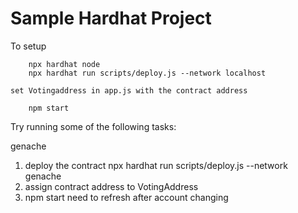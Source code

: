 # Sample Hardhat Project

<!--
This project demonstrates a basic Hardhat use case. It comes with a sample contract, a test for that contract, and a script that deploys that contract. -->

To setup

```
    npx hardhat node
    npx hardhat run scripts/deploy.js --network localhost
```

    set Votingaddress in app.js with the contract address

```
    npm start
```

Try running some of the following tasks:

<!-- ```shell
npx hardhat help
npx hardhat test
GAS_REPORT=true npx hardhat test
npx hardhat node
npx hardhat run scripts/deploy.js
``` -->

genache

1. deploy the contract
   npx hardhat run scripts/deploy.js --network genache
2. assign contract address to VotingAddress
3. npm start
   need to refresh after account changing
